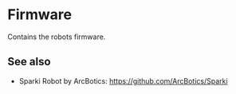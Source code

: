 Firmware
========

Contains the robots firmware.

## See also
* Sparki Robot by ArcBotics: https://github.com/ArcBotics/Sparki